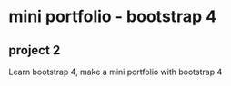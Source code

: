 # mini portfolio - bootstrap 4
## project 2

Learn bootstrap 4, make a mini portfolio with bootstrap 4